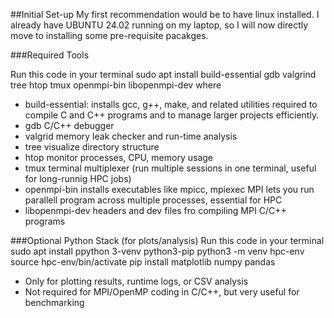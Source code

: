 
##Initial Set-up
My first recommendation would be to have linux installed. I already have UBUNTU 24.02 running on my laptop, so I will now directly move to installing some pre-requisite pacakges.

###Required Tools

Run this code in your terminal
	sudo apt install build-essential gdb valgrind tree htop tmux openmpi-bin libopenmpi-dev
where
- build-essential: installs gcc, g++, make, and related utilities
    required to compile C and C++ programs and to manage larger projects efficiently.
- gdb
    C/C++ debugger
- valgrid
    memory leak checker and run-time analysis
- tree
    visualize directory structure
- htop
    monitor processes, CPU, memory usage
- tmux
    terminal multiplexer (run multiple sessions in one terminal, useful for long-runnig HPC jobs)
- openmpi-bin
    installs executables like mpicc, mpiexec 
    MPI lets you run parallell program across multiple processes, essential for HPC
- libopenmpi-dev
    headers and dev files fro compiling MPI C/C++ programs

###Optional Python Stack (for plots/analysis)
Run this code in your terminal
	sudo apt install ppython 3-venv python3-pip
	python3 -m venv hpc-env
	source hpc-env/bin/activate
	pip install matplotlib numpy pandas

- Only for plotting results, runtime logs, or CSV analysis
- Not required for MPI/OpenMP coding in C/C++, but very useful for benchmarking

